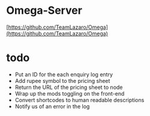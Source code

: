 
# Omega-Server

[https://github.com/TeamLazaro/Omega](https://github.com/TeamLazaro/Omega)

# todo
- Put an ID for the each enquiry log entry
- Add rupee symbol to the pricing sheet
- Return the URL of the pricing sheet to node
- Wrap up the mods toggling on the front-end
- Convert shortcodes to human readable descriptions
- Notify us of an error in the log
